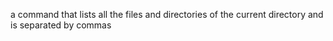 a command that lists all the files and directories of the current directory and is separated by commas
